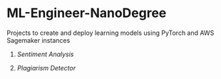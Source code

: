 # ML-Engineer-NanoDegree
Projects to create and deploy learning models using PyTorch and AWS Sagemaker instances

1. _Sentiment Analysis_

2. _Plagiarism Detector_
